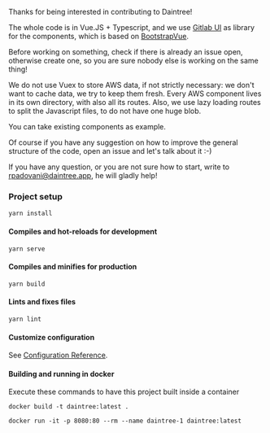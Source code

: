 Thanks for being interested in contributing to Daintree!

The whole code is in Vue.JS + Typescript, and we use [Gitlab UI](https://gitlab.com/gitlab-org/gitlab-ui) as library
for the components, which is based on [BootstrapVue](https://bootstrap-vue.org/).

Before working on something, check if there is already an issue open, otherwise create one, so you are sure nobody else
is working on the same thing!

We do not use Vuex to store AWS data, if not strictly necessary: we don't want to cache data, we try to keep them fresh.
Every AWS component lives in its own directory, with also all its routes.
Also, we use lazy loading routes to split the Javascript files, to do not have one huge blob.

You can take existing components as example.

Of course if you have any suggestion on how to improve the general structure of the code, open an issue and let's talk
about it :-)

If you have any question, or you are not sure how to start, write to rpadovani@daintree.app, he will gladly help!

### Project setup
```
yarn install
```

#### Compiles and hot-reloads for development
```
yarn serve
```

#### Compiles and minifies for production
```
yarn build
```

#### Lints and fixes files
```
yarn lint
```

#### Customize configuration
See [Configuration Reference](https://cli.vuejs.org/config/).

#### Building and running in docker
Execute these commands to have this project built inside a container

```
docker build -t daintree:latest .

docker run -it -p 8080:80 --rm --name daintree-1 daintree:latest
```
